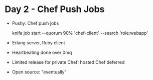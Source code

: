 # Day 2 - Chef Push Jobs #

* Pushy: Chef push jobs

    knife job start --quorum 90% 'chef-client' --search 'role:webapp'

* Erlang server, Ruby client
* Heartbeating done over 0mq
* Limited release for private Chef; hosted Chef deferred
* Open source: "eventually"

